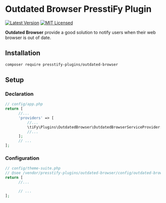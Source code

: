 # Outdated Browser PresstiFy Plugin

[![Latest Version](https://img.shields.io/badge/release-2.0.20-blue?style=for-the-badge)](https://svn.tigreblanc.fr/presstify-plugins/outdated-browser/tags/2.0.20)
[![MIT Licensed](https://img.shields.io/badge/license-MIT-green?style=for-the-badge)](LICENSE.md)

**Outdated Browser** provide a good solution to notify users when their web browser is out of date.

## Installation

```bash
composer require presstify-plugins/outdated-browser
```

## Setup

### Declaration

```php
// config/app.php
return [
      //...
      'providers' => [
          //...
          \tiFy\Plugins\OutdatedBrowser\OutdatedBrowserServiceProvider::class,
          //...
      ];
      // ...
];
```

### Configuration

```php
// config/theme-suite.php
// @see /vendor/presstify-plugins/outdated-browser/config/outdated-browser.php
return [
      //...

      // ...
];
```
